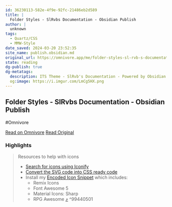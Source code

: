 ```yaml
---
id: 36230113-582e-4f9e-92fc-21486eb2d589
title: |
  Folder Styles - SlRvbs Documentation - Obsidian Publish
author: |
  unknown
tags:
  - Quartz/CSS
  - MMW-Style
date_saved: 2024-03-20 23:52:35
site_name: publish.obsidian.md
original_url: https://omnivore.app/me/folder-styles-sl-rvb-s-documentation-obsidian-publish-18e5b7dceb8
state: reading
dg-publish: true
dg-metatags:
  description: ITS Theme - SlRvb's Documentation - Powered by Obsidian Publish.
  og:image: https://i.imgur.com/LmCg5HX.png
---
```


## Folder Styles - SlRvbs Documentation - Obsidian Publish
#Omnivore

[Read on Omnivore](https://omnivore.app/me/folder-styles-sl-rvb-s-documentation-obsidian-publish-18e5b7dceb8)
[Read Original](https://publish.obsidian.md/slrvb-docs/ITS+Theme/Folder+Styles)

### Highlights

> Resources to help with icons
> 
> * [Search for icons using Iconify](https://iconify.design/icon-sets/)
> * [Convert the SVG code into CSS ready code](https://yoksel.github.io/url-encoder/)
> * Install my [Encoded Icon Snippet](https://github.com/SlRvb/Obsidian--ITS-Theme/blob/main/Snippets/S%20-%20Encoded%20Icons.css) which includes:  
>    * Remix Icons  
>    * Font Awesome 5  
>    * Material Icons: Sharp  
>    * RPG Awesome [⤴️](https://omnivore.app/me/folder-styles-sl-rvb-s-documentation-obsidian-publish-18e5b7dceb8#99440501-a8ed-4d6d-9c9c-2591dcd6a4a5)  ^99440501

